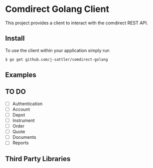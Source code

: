 Comdirect Golang Client
===
This project provides a client to interact with the comdirect REST API.


Install
---
To use the client within your application simply run
```bash
$ go get github.com/j-sattler/comdirect-golang
```

Examples
---

TO DO
---
- [ ] Authentication
- [ ] Account
- [ ] Depot
- [ ] Instrument
- [ ] Order
- [ ] Quote
- [ ] Documents
- [ ] Reports

Third Party Libraries
---
